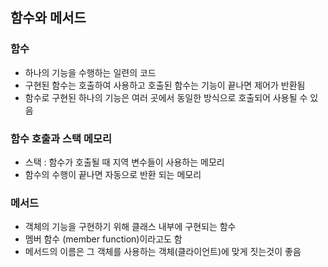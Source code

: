 ## 함수와 메서드

### 함수
- 하나의 기능을 수행하는 일련의 코드
- 구현된 함수는 호출하여 사용하고 호출된 함수는 기능이 끝나면 제어가 반환됨
- 함수로 구현된 하나의 기능은 여러 곳에서 동일한 방식으로 호출되어 사용될 수 있음


### 함수 호출과 스택 메모리

- 스택 :  함수가 호출될 때 지역 변수들이 사용하는 메모리
- 함수의 수행이 끝나면 자동으로 반환 되는 메모리

### 메서드
- 객체의 기능을 구현하기 위해 클래스 내부에 구현되는 함수
- 멤버 함수 (member function)이라고도 함
- 메서드의 이름은 그 객체를 사용하는 객체(클라이언트)에 맞게 짓는것이 좋음
